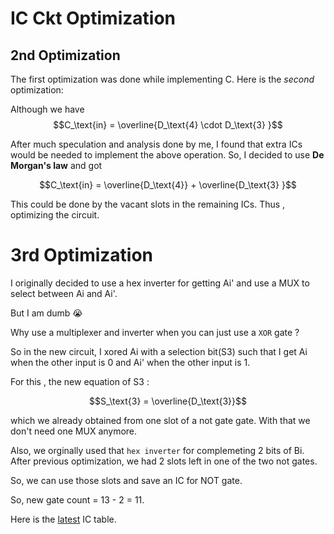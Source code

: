 # IC Ckt Optimization

## 2nd Optimization
The first optimization was done while implementing C.
Here is the _second_ optimization:

Although we have 
$$C_\text{in} = \overline{D_\text{4} \cdot D_\text{3} }$$

After much speculation and analysis done by me, I found that extra ICs would be needed to implement the above operation. So, I decided to use **De Morgan's law** and got

$$C_\text{in} = \overline{D_\text{4}} + \overline{D_\text{3} }$$

This could be done by the vacant slots in the remaining ICs. Thus , optimizing the circuit.

# 3rd Optimization
I originally decided to use a hex inverter for getting Ai' and use a MUX to select between Ai and Ai'.

But I am dumb :sob:

Why use a multiplexer and inverter when you can just use a `XOR` gate ?

So in the new circuit, I xored Ai with a selection bit(S3) such that I get Ai when the other input is 0 and Ai' when the other input is 1.

For this , the new equation of S3 :

$$S_\text{3} = \overline{D_\text{3}}$$

which we already obtained from one slot of a not gate gate.
With that we don't need one MUX anymore.

Also, we orginally used that `hex inverter` for complemeting 2 bits of Bi. After previous optimization, we had 2 slots left in one of the two not gates.

So, we can use those slots and save an IC for NOT gate.

So, new gate count = 13 - 2 = 11.

Here is the [latest](/Offlines/ALU/Gates.md) IC table.